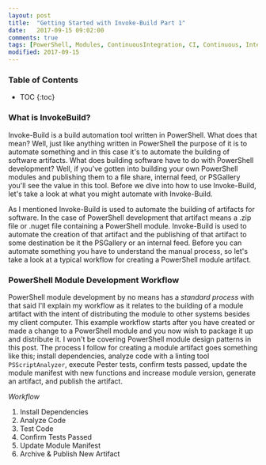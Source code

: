 ```yaml
---
layout: post
title:  "Getting Started with Invoke-Build Part 1"
date:   2017-09-15 09:02:00
comments: true
tags: [PowerShell, Modules, ContinuousIntegration, CI, Continuous, Integration, Invoke-Build, InvokeBuild]
modified: 2017-09-15
---
```

### Table of Contents
* TOC
{:toc}

### What is InvokeBuild?

Invoke-Build is a build automation tool written in PowerShell. What does that mean? Well, just like anything written in PowerShell the purpose of it is to automate something and in this case it's to automate the building of software artifacts. What does building software have to do with PowerShell development? Well, if you've gotten into building your own PowerShell modules and publishing them to a file share, internal feed, or PSGallery you'll see the value in this tool. Before we dive into how to use Invoke-Build, let's take a look at what you might automate with Invoke-Build.

As I mentioned Invoke-Build is used to automate the building of artifacts for software. In the case of PowerShell development that artifact means a .zip file or .nuget file containing a PowerShell module. Invoke-Build is used to automate the creation of that artifact and the publishing of that artifact to some destination be it the PSGallery or an internal feed. Before you can automate something you have to understand the manual process, so let's take a look at a typical workflow for creating a PowerShell module artifact.

### PowerShell Module Development Workflow

PowerShell module development by no means has a _standard process_ with that said I'll explain my workflow as it relates to the building of a module artifact with the intent of distributing the module to other systems besides my client computer. This example workflow starts after you have created or made a change to a PowerShell module and you now wish to package it up and distribute it. I won't be covering PowerShell module design patterns in this post. The process I follow for creating a module artifact goes something like this; install dependencies, analyze code with a linting tool `PSScriptAnalyzer`, execute Pester tests, confirm tests passed, update the module manifest with new functions and increase module version, generate an artifact, and publish the artifact.

*Workflow*
1. Install Dependencies
1. Analyze Code
2. Test Code
3. Confirm Tests Passed
4. Update Module Manifest
5. Archive & Publish New Artifact